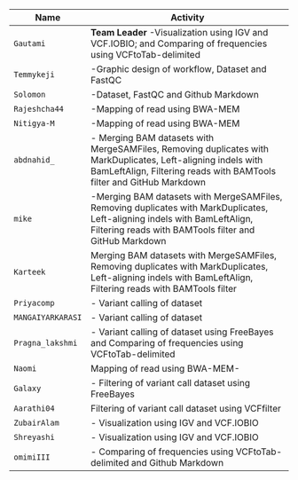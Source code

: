 | Name | Activity | 
| --- | ------------ |
| `Gautami` | **Team Leader** -Visualization using IGV and VCF.IOBIO; and Comparing of frequencies using VCFtoTab-delimited |  
| `Temmykeji` |  -Graphic design of workflow, Dataset and FastQC |  
| `Solomon` |  -Dataset, FastQC and Github Markdown |  
| `Rajeshcha44` |  -Mapping of read using BWA-MEM |  
| `Nitigya-M` | -Mapping of read using BWA-MEM  |  
| `abdnahid_` | - Merging BAM datasets with MergeSAMFiles, Removing duplicates with MarkDuplicates, Left-aligning indels with BamLeftAlign, Filtering reads with BAMTools filter and GitHub Markdown |  
| `mike` | -Merging BAM datasets with MergeSAMFiles, Removing duplicates with MarkDuplicates, Left-aligning indels with BamLeftAlign, Filtering reads with BAMTools filter and GitHub Markdown |
| `Karteek` | Merging BAM datasets with MergeSAMFiles, Removing duplicates with MarkDuplicates, Left-aligning indels with BamLeftAlign, Filtering reads with BAMTools filter |  
| `Priyacomp` |  - Variant calling of dataset |  
| `MANGAIYARKARASI` | - Variant calling of dataset |  
| `Pragna_lakshmi` |  - Variant calling of dataset using FreeBayes and Comparing of frequencies using VCFtoTab-delimited |  
| `Naomi` | Mapping of read using BWA-MEM- |  
| `Galaxy` |  - Filtering of variant call dataset using FreeBayes |  
| `Aarathi04` | Filtering of variant call dataset using VCFfilter |  
| `ZubairAlam` | - Visualization using IGV and VCF.IOBIO |  
| `Shreyashi` |  - Visualization using IGV and VCF.IOBIO |  
| `omimiIII` | - Comparing of frequencies using VCFtoTab-delimited and Github Markdown |  



